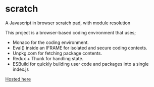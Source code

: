 # scratch

A Javascript in browser scratch pad, with module resolution

This project is a browser-based coding environment that uses;

- Monaco for the coding environment.
- Eval() inside an IFRAME for isolated and secure coding contexts.
- Unpkg.com for fetching package contents.
- Redux + Thunk for handling state.
- ESBuild for quickly building user code and packages into a single index.js

[Hosted here](https://purple-dune-0b7a56c10.3.azurestaticapps.net)
